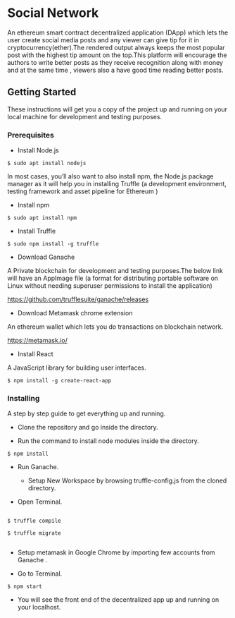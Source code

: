 # Social Network

An ethereum smart contract decentralized application (DApp) which lets the user create social media posts and any viewer can give tip for it in cryptocurrency(ether).The rendered output always keeps the most popular post with the highest tip amount on the top.This platform will encourage the authors to write better posts as they receive recognition along with money and at the same time , viewers also a have good time reading better posts.

## Getting Started

These instructions will get you a copy of the project up and running on your local machine for development and testing purposes.

### Prerequisites

+ Install Node.js

```
$ sudo apt install nodejs

```


In most cases, you’ll also want to also install npm, the Node.js package manager as it will help you in installing 	Truffle (a development environment, testing framework and asset pipeline for Ethereum )

+ Install npm

```
$ sudo apt install npm
```

+ Install Truffle

```
$ sudo npm install -g truffle
```

+ Download Ganache

A Private blockchain for development and testing purposes.The below link will have an AppImage file (a format for distributing portable software on Linux without needing superuser permissions to install the application)


<https://github.com/trufflesuite/ganache/releases>

+ Download Metamask chrome extension

An ethereum wallet which lets you do transactions on blockchain network.

<https://metamask.io/>

+ Install React

A JavaScript library for building user interfaces.

```
$ npm install -g create-react-app
```

### Installing

A step by step guide to get everything up and running.

+ Clone the repository and go inside the directory.

+ Run the command to install node modules inside the directory.

```
$ npm install

```

+ Run Ganache.
   + Setup New Workspace by browsing truffle-config.js
from the cloned directory.


+ Open Terminal.


```

$ truffle compile

$ truffle migrate


```

+ Setup metamask in Google Chrome by importing few accounts from Ganache .

+ Go to Terminal.

```
$ npm start
```
+ You will see the front end of the decentralized app up and running on your localhost.
